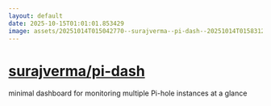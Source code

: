 ```yaml
---
layout: default
date: 2025-10-15T01:01:01.853429
image: assets/20251014T015042770--surajverma--pi-dash--20251014T015831234--cropped.png
---
```


# [surajverma/pi-dash](https://github.com/surajverma/pi-dash)

minimal dashboard for monitoring multiple Pi-hole instances at a glance
